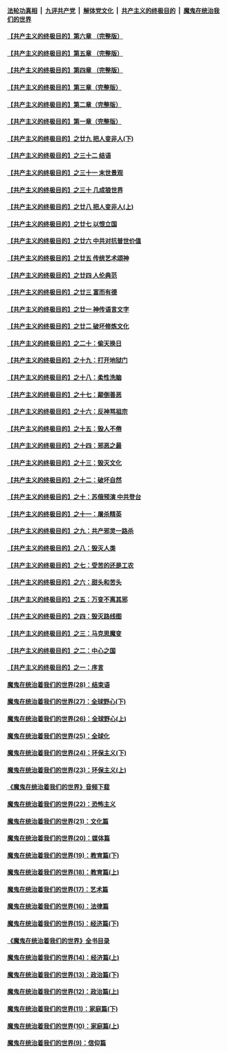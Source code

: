 ####  [法轮功真相](../../../../basic/blob/master/README.md?t=03081240) &nbsp;|&nbsp; [九评共产党](../../../../9ping.md/blob/master/README.md?t=03081240) &nbsp;|&nbsp; [解体党文化](../../../../jtdwh.md/blob/master/README.md?t=03081240)  &nbsp;|&nbsp; [共产主义的终极目的](../../../../gczydzjmd.md/blob/master/README.md?t=03081240) &nbsp;|&nbsp; [魔鬼在统治我们的世界](../../../../mgztzwmdsj.md/blob/master/README.md?t=03081240) 

#### [【共产主义的终极目的】第六章 （完整版）](../pages/nsc422/n11428913.md?t=03081240) 

#### [【共产主义的终极目的】第五章 （完整版）](../pages/nsc422/n11428912.md?t=03081240) 

#### [【共产主义的终极目的】第四章 （完整版）](../pages/nsc422/n11428907.md?t=03081240) 

#### [【共产主义的终极目的】第三章（完整版）](../pages/nsc422/n11428848.md?t=03081240) 

#### [【共产主义的终极目的】第二章（完整版）](../pages/nsc422/n11428831.md?t=03081240) 

#### [【共产主义的终极目的】第一章（完整版）](../pages/nsc422/n11417651.md?t=03081240) 

#### [【共产主义的终极目的】之廿九 把人变非人(下)](../pages/nsc422/n11344140.md?t=03081240) 

#### [【共产主义的终极目的】之三十二 结语](../pages/nsc422/n11360535.md?t=03081240) 

#### [【共产主义的终极目的】之三十一 末世景观](../pages/nsc422/n11351129.md?t=03081240) 

#### [【共产主义的终极目的】之三十 几成狼世界](../pages/nsc422/n11348280.md?t=03081240) 

#### [【共产主义的终极目的】之廿八 把人变非人(上)](../pages/nsc422/n11340492.md?t=03081240) 

#### [【共产主义的终极目的】之廿七 以恨立国](../pages/nsc422/n11336944.md?t=03081240) 

#### [【共产主义的终极目的】之廿六 中共对抗普世价值](../pages/nsc422/n11324785.md?t=03081240) 

#### [【共产主义的终极目的】之廿五 传统艺术颂神](../pages/nsc422/n11296396.md?t=03081240) 

#### [【共产主义的终极目的】之廿四 人伦典范](../pages/nsc422/n11296397.md?t=03081240) 

#### [【共产主义的终极目的】之廿三 富而有德](../pages/nsc422/n11283598.md?t=03081240) 

#### [【共产主义的终极目的】之廿一 神传语言文字](../pages/nsc422/n11263265.md?t=03081240) 

#### [【共产主义的终极目的】之廿二 破坏修炼文化](../pages/nsc422/n11245728.md?t=03081240) 

#### [【共产主义的终极目的】之二十：偷天换日](../pages/nsc422/n11238846.md?t=03081240) 

#### [【共产主义的终极目的】之十九：打开地狱门](../pages/nsc422/n11206376.md?t=03081240) 

#### [【共产主义的终极目的】之十八：柔性洗脑](../pages/nsc422/n11199994.md?t=03081240) 

#### [【共产主义的终极目的】之十七：颠倒善恶](../pages/nsc422/n11179782.md?t=03081240) 

#### [【共产主义的终极目的】之十六：反神骂祖宗](../pages/nsc422/n11166798.md?t=03081240) 

#### [【共产主义的终极目的】之十五：毁人不倦](../pages/nsc422/n11166792.md?t=03081240) 

#### [【共产主义的终极目的】之十四：邪恶之最](../pages/nsc422/n11150249.md?t=03081240) 

#### [【共产主义的终极目的】之十三：毁灭文化](../pages/nsc422/n11135227.md?t=03081240) 

#### [【共产主义的终极目的】之十二：破坏自然](../pages/nsc422/n11135214.md?t=03081240) 

#### [【共产主义的终极目的】之十：苏俄预演 中共登台](../pages/nsc422/n11118424.md?t=03081240) 

#### [【共产主义的终极目的】之十一：屠杀精英](../pages/nsc422/n11118442.md?t=03081240) 

#### [【共产主义的终极目的】之九：共产邪灵一路杀](../pages/nsc422/n11114139.md?t=03081240) 

#### [【共产主义的终极目的】之八：毁灭人类](../pages/nsc422/n11108503.md?t=03081240) 

#### [【共产主义的终极目的】之七：受苦的还是工农](../pages/nsc422/n11101809.md?t=03081240) 

#### [【共产主义的终极目的】之六：甜头和苦头](../pages/nsc422/n11096971.md?t=03081240) 

#### [【共产主义的终极目的】之五：万变不离其邪](../pages/nsc422/n11091285.md?t=03081240) 

#### [【共产主义的终极目的】之四：毁灭路线图](../pages/nsc422/n11086284.md?t=03081240) 

#### [【共产主义的终极目的】之三：马克思魔变](../pages/nsc422/n11061941.md?t=03081240) 

#### [【共产主义的终极目的】之二：中心之国](../pages/nsc422/n11047728.md?t=03081240) 

#### [【共产主义的终极目的】之一：序言](../pages/nsc422/n11086077.md?t=03081240) 

#### [魔鬼在统治着我们的世界(28)：结束语](../pages/nsc422/n10936246.md?t=03081240) 

#### [魔鬼在统治着我们的世界(27)：全球野心(下)](../pages/nsc422/n10928319.md?t=03081240) 

#### [魔鬼在统治着我们的世界(26)：全球野心(上)](../pages/nsc422/n10900318.md?t=03081240) 

#### [魔鬼在统治着我们的世界(25)：全球化](../pages/nsc422/n10788205.md?t=03081240) 

#### [魔鬼在统治着我们的世界(24)：环保主义(下)](../pages/nsc422/n10695307.md?t=03081240) 

#### [魔鬼在统治着我们的世界(23)：环保主义(上)](../pages/nsc422/n10688613.md?t=03081240) 

#### [《魔鬼在统治着我们的世界》音频下载](../pages/nsc422/n10635553.md?t=03081240) 

#### [魔鬼在统治着我们的世界(22)：恐怖主义](../pages/nsc422/n10614727.md?t=03081240) 

#### [魔鬼在统治着我们的世界(21)：文化篇](../pages/nsc422/n10597706.md?t=03081240) 

#### [魔鬼在统治着我们的世界(20)：媒体篇](../pages/nsc422/n10586579.md?t=03081240) 

#### [魔鬼在统治着我们的世界(19)：教育篇(下)](../pages/nsc422/n10564808.md?t=03081240) 

#### [魔鬼在统治着我们的世界(18)：教育篇(上)](../pages/nsc422/n10526970.md?t=03081240) 

#### [魔鬼在统治着我们的世界(17)：艺术篇](../pages/nsc422/n10499093.md?t=03081240) 

#### [魔鬼在统治着我们的世界(16)：法律篇](../pages/nsc422/n10485969.md?t=03081240) 

#### [魔鬼在统治着我们的世界(15)：经济篇(下)](../pages/nsc422/n10469975.md?t=03081240) 

#### [《魔鬼在统治着我们的世界》全书目录](../pages/nsc422/n10464261.md?t=03081240) 

#### [魔鬼在统治着我们的世界(14)：经济篇(上)](../pages/nsc422/n10457370.md?t=03081240) 

#### [魔鬼在统治着我们的世界(13)：政治篇(下)](../pages/nsc422/n10448270.md?t=03081240) 

#### [魔鬼在统治着我们的世界(12)：政治篇(上)](../pages/nsc422/n10444576.md?t=03081240) 

#### [魔鬼在统治着我们的世界(11)：家庭篇(下)](../pages/nsc422/n10440961.md?t=03081240) 

#### [魔鬼在统治着我们的世界(10)：家庭篇(上)](../pages/nsc422/n10435448.md?t=03081240) 

#### [魔鬼在统治着我们的世界(9)：信仰篇](../pages/nsc422/n10432159.md?t=03081240) 

